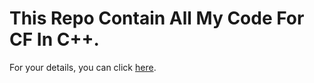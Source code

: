 # This Repo Contain All My Code For CF In C++. 

For your details, you can click [here](https://codeforces.com/profile/FarhanKhalifa).
